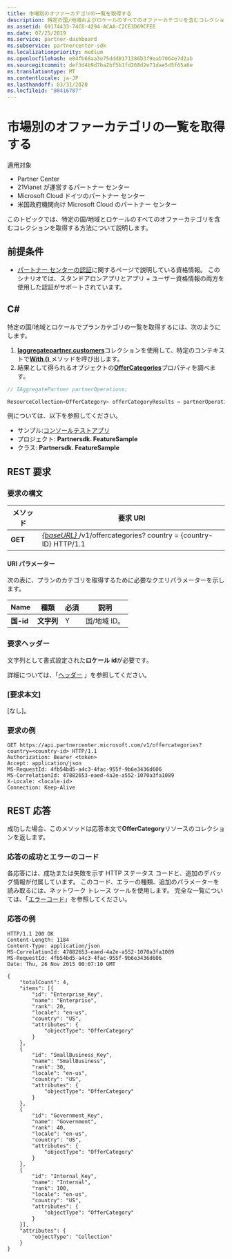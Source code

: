 ```yaml
---
title: 市場別のオファーカテゴリの一覧を取得する
description: 特定の国/地域およびロケールのすべてのオファーカテゴリを含むコレクションを取得する方法。
ms.assetid: 69174433-74C6-4294-ACAA-C2CE3D69CFEE
ms.date: 07/25/2019
ms.service: partner-dashboard
ms.subservice: partnercenter-sdk
ms.localizationpriority: medium
ms.openlocfilehash: e04fb68aa3e75ddd0171386b3f9eab7064e7d2ab
ms.sourcegitcommit: def3d4b9d7ba2bf5b1fd268d2e71dae5d5f65a6e
ms.translationtype: MT
ms.contentlocale: ja-JP
ms.lasthandoff: 03/31/2020
ms.locfileid: "80416787"
---
```

# <a name="get-a-list-of-offer-categories-by-market"></a>市場別のオファーカテゴリの一覧を取得する

適用対象

- Partner Center
- 21Vianet が運営するパートナー センター
- Microsoft Cloud ドイツのパートナー センター
- 米国政府機関向け Microsoft Cloud のパートナー センター

このトピックでは、特定の国/地域とロケールのすべてのオファーカテゴリを含むコレクションを取得する方法について説明します。

## <a name="prerequisites"></a>前提条件

- [パートナー センターの認証](partner-center-authentication.md)に関するページで説明している資格情報。 このシナリオでは、スタンドアロンアプリとアプリ + ユーザー資格情報の両方を使用した認証がサポートされています。

## <a name="c"></a>C\#

特定の国/地域とロケールでプランカテゴリの一覧を取得するには、次のようにします。

1. [**Iaggregatepartner.customers**](https://docs.microsoft.com/dotnet/api/microsoft.store.partnercenter.iaggregatepartner)コレクションを使用して、特定のコンテキストで[**With ()** ](https://docs.microsoft.com/dotnet/api/microsoft.store.partnercenter.iaggregatepartner.with)メソッドを呼び出します。
2. 結果として得られるオブジェクトの[**OfferCategories**](https://docs.microsoft.com/dotnet/api/microsoft.store.partnercenter.ipartner.offercategories)プロパティを調べます。

``` csharp
// IAggregatePartner partnerOperations;

ResourceCollection<OfferCategory> offerCategoryResults = partnerOperations.With(RequestContextFactory.Instance.Create()).OfferCategories.ByCountry("US").Get();
```

例については、以下を参照してください。

- サンプル:[コンソールテストアプリ](console-test-app.md)
- プロジェクト: **Partnersdk. FeatureSample**
- クラス: **Partnersdk. FeatureSample**

## <a name="rest-request"></a>REST 要求

### <a name="request-syntax"></a>要求の構文

| メソッド  | 要求 URI                                                                                  |
|---------|----------------------------------------------------------------------------------------------|
| **GET** | [ *{baseURL}* ](partner-center-rest-urls.md)/v1/offercategories? country = {country-ID} HTTP/1.1 |

#### <a name="uri-parameter"></a>URI パラメーター

次の表に、プランのカテゴリを取得するために必要なクエリパラメーターを示します。

| Name           | 種類       | 必須 | 説明            |
|----------------|------------|----------|------------------------|
| **国-id** | **文字列** | Y        | 国/地域 ID。 |

### <a name="request-headers"></a>要求ヘッダー

文字列として書式設定された**ロケール id**が必要です。

詳細については、「[ヘッダー](headers.md) 」を参照してください。

### <a name="request-body"></a>[要求本文]

[なし]。

### <a name="request-example"></a>要求の例

```http
GET https://api.partnercenter.microsoft.com/v1/offercategories?country=<country-id> HTTP/1.1
Authorization: Bearer <token>
Accept: application/json
MS-RequestId: 4fb54bd5-a4c3-4fac-955f-9b6e3436d606
MS-CorrelationId: 47882653-eaed-4a2e-a552-1070a3fa1089
X-Locale: <locale-id>
Connection: Keep-Alive
```

## <a name="rest-response"></a>REST 応答

成功した場合、このメソッドは応答本文で**OfferCategory**リソースのコレクションを返します。

### <a name="response-success-and-error-codes"></a>応答の成功とエラーのコード

各応答には、成功または失敗を示す HTTP ステータス コードと、追加のデバッグ情報が付属しています。 このコード、エラーの種類、追加のパラメーターを読み取るには、ネットワーク トレース ツールを使用します。 完全な一覧については、「[エラーコード](error-codes.md)」を参照してください。

### <a name="response-example"></a>応答の例

```http
HTTP/1.1 200 OK
Content-Length: 1184
Content-Type: application/json
MS-CorrelationId: 47882653-eaed-4a2e-a552-1070a3fa1089
MS-RequestId: 4fb54bd5-a4c3-4fac-955f-9b6e3436d606
Date: Thu, 26 Nov 2015 00:07:10 GMT

{
    "totalCount": 4,
    "items": [{
        "id": "Enterprise_Key",
        "name": "Enterprise",
        "rank": 20,
        "locale": "en-us",
        "country": "US",
        "attributes": {
            "objectType": "OfferCategory"
        }
    },
    {
        "id": "SmallBusiness_Key",
        "name": "SmallBusiness",
        "rank": 30,
        "locale": "en-us",
        "country": "US",
        "attributes": {
            "objectType": "OfferCategory"
        }
    },
    {
        "id": "Government_Key",
        "name": "Government",
        "rank": 40,
        "locale": "en-us",
        "country": "US",
        "attributes": {
            "objectType": "OfferCategory"
        }
    },
    {
        "id": "Internal_Key",
        "name": "Internal",
        "rank": 100,
        "locale": "en-us",
        "country": "US",
        "attributes": {
            "objectType": "OfferCategory"
        }
    }],
    "attributes": {
        "objectType": "Collection"
    }
}
```
